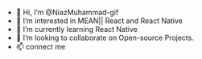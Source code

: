 - 👋 Hi, I’m @NiazMuhammad-gif
- 👀 I’m interested in MEAN|| React and React Native
- 🌱 I’m currently learning React Native
- 💞️ I’m looking to collaborate on Open-source Projects.
- 📫 connect me 

<!---

--->
